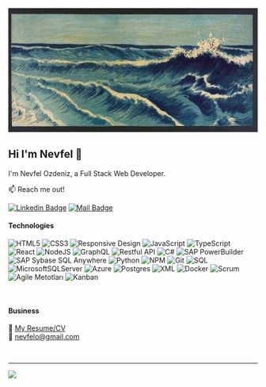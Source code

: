 <img src="https://raw.githubusercontent.com/nevfelozdeniz/nevfelozdeniz/refs/heads/main/github_banner.jpg" width="1200" height="250" />

## Hi I'm Nevfel 👋

I'm Nevfel Ozdeniz, a Full Stack Web Developer.

:mailbox: Reach me out!

[![Linkedin Badge](https://img.shields.io/badge/-nevfelgokberkozdeniz-0e76a8?style=flat&labelColor=0e76a8&logo=linkedin&logoColor=white)](https://www.linkedin.com/in/nevfelgokberkozdeniz/) 
[![Mail Badge](https://img.shields.io/badge/-nevfelo@gmail.com-c0392b?style=flat&labelColor=c0392b&logo=gmail&logoColor=white)](mailto:nevfelo@gmail.com)

#### Technologies

<!-- TODO: Make technologies links takes you to repositories -->

![HTML5](https://img.shields.io/badge/html5-%23E34F26.svg?style=for-the-badge&logo=html5&logoColor=white)
![CSS3](https://img.shields.io/badge/css3-%231572B6.svg?style=for-the-badge&logo=css3&logoColor=white)
![Responsive Design](https://img.shields.io/badge/Responsive%20Design-%23A5915F.svg?style=for-the-badge&logo=materialdesign&logoColor=white)
![JavaScript](https://img.shields.io/badge/javascript-%3323330.svg?style=for-the-badge&logo=javascript&logoColor=%23F7DF1E)
![TypeScript](https://img.shields.io/badge/typescript-%23007ACC.svg?style=for-the-badge&logo=typescript&logoColor=white)
![React](https://img.shields.io/badge/react-%2320232a.svg?style=for-the-badge&logo=react&logoColor=%2361DAFB)
![NodeJS](https://img.shields.io/badge/node.js-6DA55F?style=for-the-badge&logo=node.js&logoColor=white)
![GraphQL](https://img.shields.io/badge/-GraphQL-E10098?style=for-the-badge&logo=graphql&logoColor=white)
![Restful API](https://img.shields.io/badge/Restful%20API-%235A0FC8.svg?style=for-the-badge&logo=amazonapigateway&logoColor=white)
![C#](https://img.shields.io/badge/c%23-%23239120.svg?style=for-the-badge&logo=sharp&logoColor=white)
![SAP PowerBuilder](https://img.shields.io/badge/SAP%20PowerBuilder-%230FAAFF.svg?style=for-the-badge&logo=sap&logoColor=white)
![SAP Sybase SQL Anywhere](https://img.shields.io/badge/SAP%20Sybase%20SQL%20Anywhere-%230FAAFF.svg?style=for-the-badge&logo=sap&logoColor=white)
![Python](https://img.shields.io/badge/python-3670A0?style=for-the-badge&logo=python&logoColor=ffdd54)
![NPM](https://img.shields.io/badge/NPM-%23CB3837.svg?style=for-the-badge&logo=npm&logoColor=white)
![Git](https://img.shields.io/badge/git-%23F05033.svg?style=for-the-badge&logo=git&logoColor=white)
![SQL](https://img.shields.io/badge/SQL-%23003B57.svg?style=for-the-badge&logo=sqlite&logoColor=white)
![MicrosoftSQLServer](https://img.shields.io/badge/Microsoft%20SQL%20Server-CC2927?style=for-the-badge&logo=microsoft%20sql%20server&logoColor=white)
![Azure](https://img.shields.io/badge/azure-%230072C6.svg?style=for-the-badge&logo=microsoftazure&logoColor=white)
![Postgres](https://img.shields.io/badge/postgres-%23316192.svg?style=for-the-badge&logo=postgresql&logoColor=white)
![XML](https://img.shields.io/badge/XML-%23005A9C.svg?style=for-the-badge&logo=w3c&logoColor=white)
![Docker](https://img.shields.io/badge/docker-%230db7ed.svg?style=for-the-badge&logo=docker&logoColor=white)
![Scrum](https://img.shields.io/badge/Scrum-%236DB33F.svg?style=for-the-badge&logo=atlassian&logoColor=white)
![Agile Metotları](https://img.shields.io/badge/Agile%20Metotları-%230052CC.svg?style=for-the-badge&logo=jira&logoColor=white)
![Kanban](https://img.shields.io/badge/Kanban-%23026AA7.svg?style=for-the-badge&logo=trello&logoColor=white)

</br>

#### Business



📎 [My Resume/CV](https://nevfel.vercel.app/) </br>
:email: nevfelo@gmail.com

</br>

---
[![](https://visitor-badge.laobi.icu/badge?page_id=nevfelozdeniz.nevfelozdeniz)](#)

</br>
